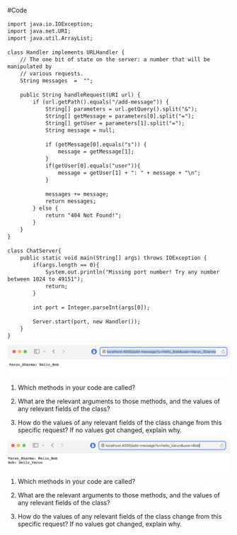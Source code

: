 #Code
```
import java.io.IOException;
import java.net.URI;
import java.util.ArrayList;

class Handler implements URLHandler {
    // The one bit of state on the server: a number that will be manipulated by
    // various requests.
    String messages  =  "";

    public String handleRequest(URI url) {
        if (url.getPath().equals("/add-message")) {
            String[] parameters = url.getQuery().split("&"); 
            String[] getMessage = parameters[0].split("=");
            String[] getUser = parameters[1].split("=");            
            String message = null;

            if (getMessage[0].equals("s")) {
                message = getMessage[1];
            }
            if(getUser[0].equals("user")){
                message = getUser[1] + ": " + message + "\n";
            }
            
            messages += message;
            return messages;
        } else {
            return "404 Not Found!";
        }
    }
}

class ChatServer{
    public static void main(String[] args) throws IOException {
        if(args.length == 0){
            System.out.println("Missing port number! Try any number between 1024 to 49151");
            return;
        }

        int port = Integer.parseInt(args[0]);

        Server.start(port, new Handler());
    }
}
```

![Image](addmessage1.png)
1. Which methods in your code are called?
   
2.  What are the relevant arguments to those methods, and the values of any relevant fields of the class?
  
3.  How do the values of any relevant fields of the class change from this specific request? If no values got changed, explain why.

![Image](addmessage2.png)
1. Which methods in your code are called?

2. What are the relevant arguments to those methods, and the values of any relevant fields of the class?

3. How do the values of any relevant fields of the class change from this specific request? If no values got changed, explain why.
